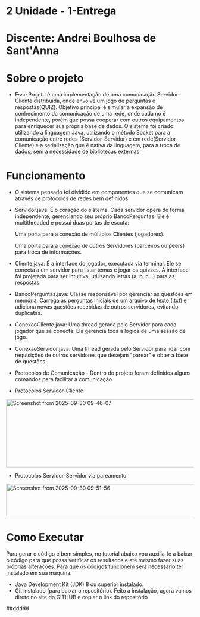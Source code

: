 # 2 Unidade - 1-Entrega 
# Discente: Andrei Boulhosa de Sant'Anna

# Sobre o projeto
- Esse Projeto é uma implementação de uma comunicação Servidor-Cliente distribuída, onde envolve um jogo de perguntas e respostas(QUIZ). Objetivo principal é simular a expansão de conhecimento da comunicação de uma rede, onde cada nó é independente, porém que possa cooperar com outros equipamentos para enriquecer sua própria base de dados. O sistema foi criado utilizando a linguagem Java, utilizando o método Socket para a comunicação entre redes (Servidor-Servidor) e em rede(Servidor-Cliente) e a serialização que é nativa da linguagem, para a troca de dados, sem a necessidade de bibliotecas externas.

# Funcionamento
-  O sistema pensado foi dividido em componentes que se comunicam através de protocolos de redes bem definidos

- Servidor.java: É o coração do sistema. Cada servidor opera de forma independente, gerenciando seu próprio BancoPerguntas. Ele é multithreaded e possui duas portas de escuta:

    Uma porta para a conexão de múltiplos Clientes (jogadores).

    Uma porta para a conexão de outros Servidores (parceiros ou peers) para troca de informações.

- Cliente.java: É a interface do jogador, executada via terminal. Ele se conecta a um servidor para listar temas e jogar os quizzes. A interface foi projetada para ser intuitiva, utilizando letras (a, b, c...) para as respostas.

- BancoPerguntas.java: Classe responsável por gerenciar as questões em memória. Carrega as perguntas iniciais de um arquivo de texto (.txt) e adiciona novas questões recebidas de outros servidores, evitando duplicatas.

- ConexaoCliente.java: Uma thread gerada pelo Servidor para cada jogador que se conecta. Ela gerencia toda a lógica de uma sessão de jogo.

- ConexaoServidor.java: Uma thread gerada pelo Servidor para lidar com requisições de outros servidores que desejam "parear" e obter a base de questões.

- Protocolos de Comunicação - Dentro do projeto foram definidos alguns comandos para facilitar a comunicação
- Protocolos Servidor-Cliente
<img width="943" height="183" alt="Screenshot from 2025-09-30 09-46-07" src="https://github.com/user-attachments/assets/ecdf08bf-1fa2-41e7-b384-18c044735094" />

- Protocolos Servidor-Servidor via pareamento
  
<img width="803" height="87" alt="Screenshot from 2025-09-30 09-51-56" src="https://github.com/user-attachments/assets/973cd70f-7861-48c5-90c0-6b145bfbedfc" />

# Como Executar
Para gerar o código é bem simples, no tutorial abaixo vou auxilia-lo a baixar o código para que possa verificar os resultados e até mesmo fazer suas próprias alterações. Para que os códigos funcionem será necessário ter instalado em sua máquina:
- Java Development Kit (JDK) 8 ou superior instalado.
- Git instalado (para baixar o repositório).
Feito a instalação, agora vamos direto no site do GITHUB e copiar o link do repositório

##ddddd

















